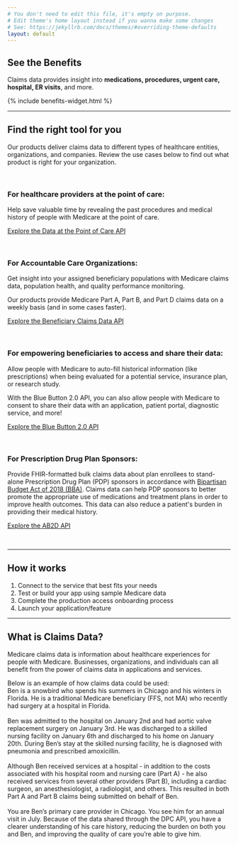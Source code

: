 ```yaml
---
# You don't need to edit this file, it's empty on purpose.
# Edit theme's home layout instead if you wanna make some changes
# See: https://jekyllrb.com/docs/themes/#overriding-theme-defaults
layout: default
---
```

## See the Benefits

Claims data provides insight into **medications, procedures, urgent care, hospital, ER visits**, and more.

{% include benefits-widget.html %}

---

<section id="getStarted"></section>

## Find the right tool for you

Our products deliver claims data to different types of healthcare entities, organizations, and companies. Review the use cases below to find out what product is right for your organization.

<br />

### For healthcare providers at the point of care:

Help save valuable time by revealing the past procedures and medical history of people with Medicare at the point of care.

<a class="ds-c-button ds-c-button--primary ds-c-button--inverse ds-u-font-weight--normal" href="http://dpc.cms.gov">Explore the Data at the Point of Care API</a>

<br />

### For Accountable Care Organizations:

Get insight into your assigned beneficiary populations with Medicare claims data, population health, and quality performance monitoring.

Our products provide Medicare Part A, Part B, and Part D claims data on a weekly basis (and in some cases faster).

<a class="ds-c-button ds-c-button--primary ds-c-button--inverse ds-u-font-weight--normal" href="http://bcda.cms.gov">Explore the Beneficiary Claims Data API</a>

<br />

### For empowering beneficiaries to access and share their data:

Allow people with Medicare to auto-fill historical information (like prescriptions) when being evaluated for a potential service, insurance plan, or research study.

With the Blue Button 2.0 API, you can also allow people with Medicare to consent to share their data with an application, patient portal, diagnostic service, and more!

<a class="ds-c-button ds-c-button--primary ds-c-button--inverse ds-u-font-weight--normal" href="http://bluebutton.cms.gov">Explore the Blue Button 2.0 API</a>

<br />

### For Prescription Drug Plan Sponsors:

Provide FHIR-formatted bulk claims data about plan enrollees to stand-alone Prescription Drug Plan (PDP) sponsors in accordance with [Bipartisan Budget Act of 2018 (BBA)](https://www.congress.gov/bill/115th-congress/house-bill/1892/text). Claims data can help PDP sponsors to better promote the appropriate use of medications and treatment plans in order to improve health outcomes. This data can also reduce a patient's burden in providing their medical history.

<a class="ds-c-button ds-c-button--primary ds-c-button--inverse ds-u-font-weight--normal" href="http://ab2d.cms.gov">Explore the AB2D API</a>

<br />

---

## How it works

<ol class="ds-c-list ds-u-margin-bottom--4" aria-labelledby="ordered-list-id">
	<li>Connect to the service that best fits your needs</li>
	<li>Test or build your app using sample Medicare data</li>
  <li>Complete the production access onboarding process</li>
	<li>Launch your application/feature</li>
</ol>

---

## What is Claims Data?

Medicare claims data is information about healthcare experiences for people with Medicare. Businesses, organizations, and individuals can all benefit from the power of claims data in applications and services.

<div class="ds-c-card ds-u-padding--4 ds-u-margin-y--4">
	<div class="ds-text-heading--lg">
		Below is an example of how claims data could be used:
		</div>
		<div>
		Ben is a snowbird who spends his summers in Chicago and his winters in Florida. He is a traditional Medicare beneficiary (FFS, not MA) who recently had surgery at a hospital in Florida.
		<br />
		<br />
		Ben was admitted to the hospital on January 2nd and had aortic valve replacement surgery on January 3rd. He was discharged to a skilled nursing facility on January 6th and discharged to his home on January 20th. During Ben’s stay at the skilled nursing facility, he is diagnosed with pneumonia and prescribed amoxicillin.
		<br />
		<br />
		Although Ben received services at a hospital - in addition to the costs associated with his hospital room and nursing care (Part A) - he also received services from several other providers (Part B), including a cardiac surgeon, an anesthesiologist, a radiologist, and others. This resulted in both Part A and Part B claims being submitted on behalf of Ben.
		<br />
		<br />
		You are Ben’s primary care provider in Chicago. You see him for an annual visit in July. Because of the data shared through the DPC API, you have a clearer understanding of his care history, reducing the burden on both you and Ben, and improving the quality of care you’re able to give him.
	</div>
</div>
